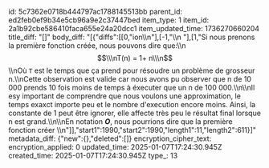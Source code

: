 id: 5c7362e0718b444797ac1788145513bb
parent_id: ed2feb0ef9b34e5cb96a9e2c37447bed
item_type: 1
item_id: 2a1b92cbe586410faca655e24a20dcc1
item_updated_time: 1736270660204
title_diff: "[]"
body_diff: "[{\"diffs\":[[0,\"ion\\\n\"],[-1,\"\\\n&nbsp;\"],[1,\"Si nous prenons la première fonction créée, nous pouvons dire que:\\\n$$\\\nT(n) = 1+ n\\\n$$\\\nOù `T` est le temps que ça prend pour résoudre un problème de grosseur n.\\\nCette observation est valide car nous avons pu observer que n de 10 000 prends 10 fois moins de temps à éxecuter que un n de 100 000.\\\n\\\nIl esy important de comprendre que nous voulons une approximation, le temps exaxct importe peu et le nombre d'execution encore moins. Ainsi, la constante de 1 peut être ignorer, elle affecte très peu le résultat final lorsque n est grand.\\\n\\\nEn notation ***O***, nous pourrions dire que la première fonction créer \\\n\"]],\"start1\":1990,\"start2\":1990,\"length1\":11,\"length2\":611}]"
metadata_diff: {"new":{},"deleted":[]}
encryption_cipher_text: 
encryption_applied: 0
updated_time: 2025-01-07T17:24:30.945Z
created_time: 2025-01-07T17:24:30.945Z
type_: 13